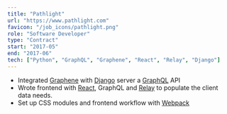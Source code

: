 ```yaml
---
title: "Pathlight"
url: "https://www.pathlight.com"
favicon: "/job_icons/pathlight.png"
role: "Software Developer"
type: "Contract"
start: "2017-05"
end: "2017-06"
tech: ["Python", "GraphQL", "Graphene", "React", "Relay", "Django"]
---
```


- Integrated [Graphene](https://graphene-python.org) with
  [Django](https://www.djangoproject.com) server a
  [GraphQL](https://graphql.org) API
- Wrote frontend with [React](https://reactjs.org), GraphQL and
  [Relay](https://relay.dev) to populate the client data needs.
- Set up CSS modules and frontend workflow with
  [Webpack](https://webpack.js.org)
